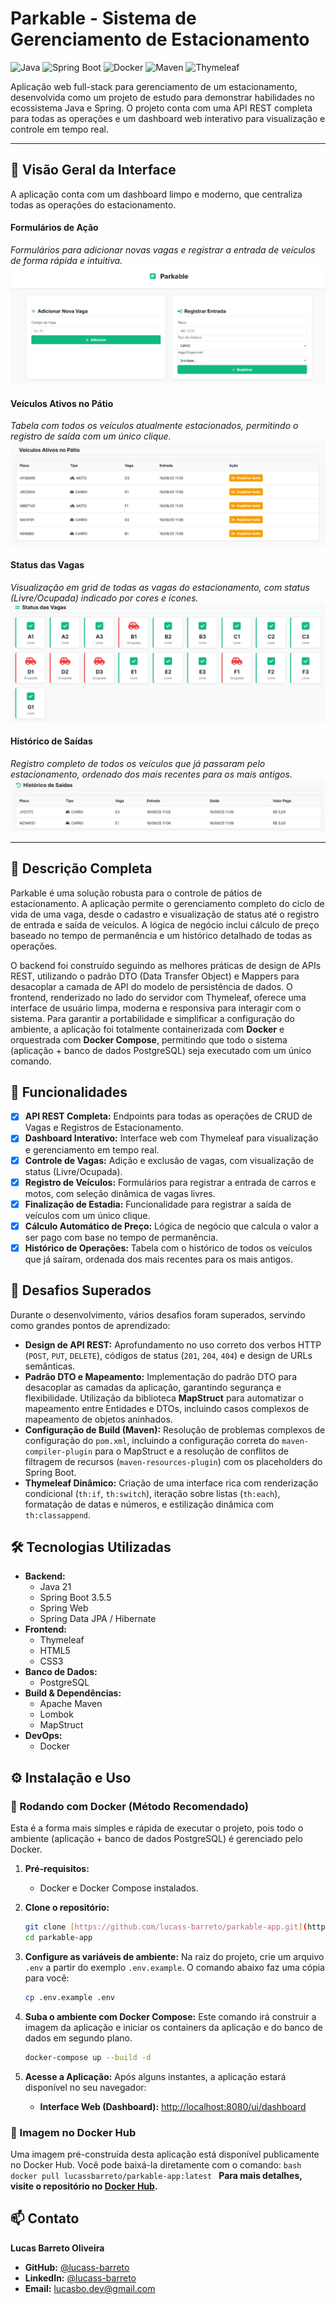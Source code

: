 # Parkable - Sistema de Gerenciamento de Estacionamento

![Java](https://img.shields.io/badge/Java-21-blue?logo=openjdk&logoColor=white)
![Spring Boot](https://img.shields.io/badge/Spring_Boot-3.5.5-green?logo=spring&logoColor=white)
![Docker](https://img.shields.io/badge/Docker-2496ED?logo=docker&logoColor=white)
![Maven](https://img.shields.io/badge/Maven-4.0-red?logo=apachemaven&logoColor=white)
![Thymeleaf](https://img.shields.io/badge/Thymeleaf-3.1-green?logo=thymeleaf&logoColor=white)

Aplicação web full-stack para gerenciamento de um estacionamento, desenvolvida como um projeto de estudo para demonstrar habilidades no ecossistema Java e Spring. O projeto conta com uma API REST completa para todas as operações e um dashboard web interativo para visualização e controle em tempo real.

---

## 📸 Visão Geral da Interface

A aplicação conta com um dashboard limpo e moderno, que centraliza todas as operações do estacionamento.

#### **Formulários de Ação**
*Formulários para adicionar novas vagas e registrar a entrada de veículos de forma rápida e intuitiva.*
![Formulários de Ação](assets/forms-actions.png)

#### **Veículos Ativos no Pátio**
*Tabela com todos os veículos atualmente estacionados, permitindo o registro de saída com um único clique.*
![Veículos Ativos](assets/active-vehicles.png)

#### **Status das Vagas**
*Visualização em grid de todas as vagas do estacionamento, com status (Livre/Ocupada) indicado por cores e ícones.*
![Status das Vagas](assets/spots-status.png)

#### **Histórico de Saídas**
*Registro completo de todos os veículos que já passaram pelo estacionamento, ordenado dos mais recentes para os mais antigos.*
![Histórico de Saídas](assets/history.png)

---

## 📜 Descrição Completa

Parkable é uma solução robusta para o controle de pátios de estacionamento. A aplicação permite o gerenciamento completo do ciclo de vida de uma vaga, desde o cadastro e visualização de status até o registro de entrada e saída de veículos. A lógica de negócio inclui cálculo de preço baseado no tempo de permanência e um histórico detalhado de todas as operações.

O backend foi construído seguindo as melhores práticas de design de APIs REST, utilizando o padrão DTO (Data Transfer Object) e Mappers para desacoplar a camada de API do modelo de persistência de dados. O frontend, renderizado no lado do servidor com Thymeleaf, oferece uma interface de usuário limpa, moderna e responsiva para interagir com o sistema. Para garantir a portabilidade e simplificar a configuração do ambiente, a aplicação foi totalmente containerizada com **Docker** e orquestrada com **Docker Compose**, permitindo que todo o sistema (aplicação + banco de dados PostgreSQL) seja executado com um único comando.

## 🚀 Funcionalidades

-   [x] **API REST Completa:** Endpoints para todas as operações de CRUD de Vagas e Registros de Estacionamento.
-   [x] **Dashboard Interativo:** Interface web com Thymeleaf para visualização e gerenciamento em tempo real.
-   [x] **Controle de Vagas:** Adição e exclusão de vagas, com visualização de status (Livre/Ocupada).
-   [x] **Registro de Veículos:** Formulários para registrar a entrada de carros e motos, com seleção dinâmica de vagas livres.
-   [x] **Finalização de Estadia:** Funcionalidade para registrar a saída de veículos com um único clique.
-   [x] **Cálculo Automático de Preço:** Lógica de negócio que calcula o valor a ser pago com base no tempo de permanência.
-   [x] **Histórico de Operações:** Tabela com o histórico de todos os veículos que já saíram, ordenada dos mais recentes para os mais antigos.

## 💪 Desafios Superados

Durante o desenvolvimento, vários desafios foram superados, servindo como grandes pontos de aprendizado:

-   **Design de API REST:** Aprofundamento no uso correto dos verbos HTTP (`POST`, `PUT`, `DELETE`), códigos de status (`201`, `204`, `404`) e design de URLs semânticas.
-   **Padrão DTO e Mapeamento:** Implementação do padrão DTO para desacoplar as camadas da aplicação, garantindo segurança e flexibilidade. Utilização da biblioteca **MapStruct** para automatizar o mapeamento entre Entidades e DTOs, incluindo casos complexos de mapeamento de objetos aninhados.
-   **Configuração de Build (Maven):** Resolução de problemas complexos de configuração do `pom.xml`, incluindo a configuração correta do `maven-compiler-plugin` para o MapStruct e a resolução de conflitos de filtragem de recursos (`maven-resources-plugin`) com os placeholders do Spring Boot.
-   **Thymeleaf Dinâmico:** Criação de uma interface rica com renderização condicional (`th:if`, `th:switch`), iteração sobre listas (`th:each`), formatação de datas e números, e estilização dinâmica com `th:classappend`.

## 🛠️ Tecnologias Utilizadas

-   **Backend:**
    -   Java 21
    -   Spring Boot 3.5.5
    -   Spring Web
    -   Spring Data JPA / Hibernate
-   **Frontend:**
    -   Thymeleaf
    -   HTML5
    -   CSS3
-   **Banco de Dados:**
    -   PostgreSQL
-   **Build & Dependências:**
    -   Apache Maven
    -   Lombok
    -   MapStruct
-   **DevOps:**
    -   Docker

## ⚙️ Instalação e Uso

### 🐳 Rodando com Docker (Método Recomendado)
Esta é a forma mais simples e rápida de executar o projeto, pois todo o ambiente (aplicação + banco de dados PostgreSQL) é gerenciado pelo Docker.

1.  **Pré-requisitos:**
    * Docker e Docker Compose instalados.

2.  **Clone o repositório:**
    ```bash
    git clone [https://github.com/lucass-barreto/parkable-app.git](https://github.com/lucass-barreto/parkable-app.git)
    cd parkable-app
    ```

3.  **Configure as variáveis de ambiente:**
    Na raiz do projeto, crie um arquivo `.env` a partir do exemplo `.env.example`. O comando abaixo faz uma cópia para você:
    ```bash
    cp .env.example .env
    ```

4.  **Suba o ambiente com Docker Compose:**
    Este comando irá construir a imagem da aplicação e iniciar os containers da aplicação e do banco de dados em segundo plano.
    ```bash
    docker-compose up --build -d
    ```

5.  **Acesse a Aplicação:**
    Após alguns instantes, a aplicação estará disponível no seu navegador:
    * **Interface Web (Dashboard):** [http://localhost:8080/ui/dashboard](http://localhost:8080/ui/dashboard)


### 🐋 Imagem no Docker Hub
Uma imagem pré-construída desta aplicação está disponível publicamente no Docker Hub. Você pode baixá-la diretamente com o comando:
    ```bash
    docker pull lucassbarreto/parkable-app:latest
    ```
**Para mais detalhes, visite o repositório no [Docker Hub](https://hub.docker.com/r/lucassbarreto/parkable-app).**

## 📫 Contato

**Lucas Barreto Oliveira**

* **GitHub:** [@lucass-barreto](https://github.com/lucass-barreto)
* **LinkedIn:** [@lucass-barreto](https://www.linkedin.com/in/lucass-barreto)
* **Email:** lucasbo.dev@gmail.com
